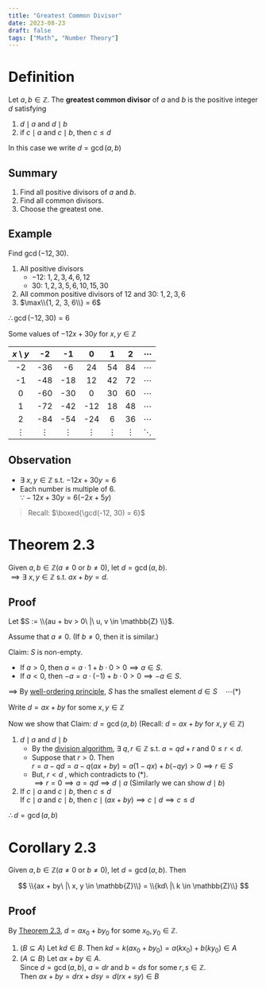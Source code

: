 ```yaml
---
title: "Greatest Common Divisor"
date: 2023-08-23
draft: false
tags: ["Math", "Number Theory"]
---
```


# Definition

Let $a, b \in \mathbb{Z}$. The **greatest common divisor** of $a$ and $b$ is the positive integer $d$ satisfying

1. $d \mid a$ and $d \mid b$
2. if $c \mid a$ and $c \mid b$, then $c \leq d$

In this case we write $d = \gcd(a, b)$

## Summary

1. Find all positive divisors of $a$ and $b$.
2. Find all common divisors.
3. Choose the greatest one.

## Example

Find $\gcd(-12, 30)$.

1. All positive divisors
   - $-12$: $1, 2, 3, 4, 6, 12$
   - $30$: $1, 2, 3, 5, 6, 10, 15, 30$
2. All common positive divisors of $12$ and $30$: $1, 2, 3, 6$
3. $\max\\{1, 2, 3, 6\\} = 6$

$\therefore \gcd(-12, 30) = 6$

Some values of $-12x + 30y$ for $x, y \in \mathbb{Z}$

|  $x$ \\ $y$ |     -2   |     -1   |      0   |      1   |      2   | $\cdots$ |
|:-----------:|:--------:|:--------:|:--------:|:--------:|:--------:|:--------:|
|      -2     |    -36   |     -6   |     24   |     54   |     84   | $\cdots$ |
|      -1     |    -48   |    -18   |     12   |     42   |     72   | $\cdots$ |
|       0     |    -60   |    -30   |      0   |     30   |     60   | $\cdots$ |
|       1     |    -72   |    -42   |    -12   |     18   |     48   | $\cdots$ |
|       2     |    -84   |    -54   |    -24   |      6   |     36   | $\cdots$ |
|   $\vdots$  | $\vdots$ | $\vdots$ | $\vdots$ | $\vdots$ | $\vdots$ | $\ddots$ |

## Observation

- $\exists\ x, y \in \mathbb{Z}$ s.t. $-12x + 30y = 6$
- Each number is multiple of $6$.   
  $\because -12x + 30y = 6(-2x + 5y)$

> Recall: $\boxed{\gcd(-12, 30) = 6}$

# Theorem 2.3

Given $a, b \in \mathbb{Z} (a \neq 0 \text{ or } b \neq 0)$, let $d = \gcd(a, b)$.   
$\implies \exists\ x, y \in \mathbb{Z}$ s.t. $ax + by = d$.

## Proof

Let $S := \\{au + bv > 0\ |\ u, v \in \mathbb{Z} \\}$.

Assume that $a \neq 0$. (If $b \neq 0$, then it is similar.)

Claim: $S$ is non-empty.

- If $a > 0$, then $a = a \cdot 1 + b \cdot 0 > 0 \implies a \in S$.
- If $a < 0$, then $-a = a \cdot (-1) + b \cdot 0 > 0 \implies -a \in S$.

$\implies$ By [well-ordering principle](/posts/number-theory/1/#well-ordering-principle), $S$ has the smallest element $d \in S \quad \cdots (\ast)$   

Write $d = ax + by$ for some $x, y \in \mathbb{Z}$

Now we show that Claim: $d = \gcd(a, b)$ (Recall: $d = ax + by$ for $x, y \in \mathbb{Z}$)

1. $d \mid a$ and $d \mid b$
   - By the [division algorithm](/posts/number-theory/2/), $\exists$ $q, r \in \mathbb{Z}$ s.t. $a = qd + r$ and $0 \leq r < d$.
   - Suppose that $r > 0$. Then   
    $r = a - qd  = a - q(ax + by) = a(1 - qx) + b(-qy) > 0 \implies r \in S$
   - But, $r < d$ , which contradicts to $(\ast)$.   
    $\implies r = 0 \implies a = qd \implies d \mid a$ (Similarly we can show $d \mid b$)
2. If $c \mid a$ and $c \mid b$, then $c \leq d$   
  If $c \mid a$ and $c \mid b$, then $c \mid (ax + by) \implies c \mid d \implies c \leq d$

$\therefore d = \gcd(a, b)$

# Corollary 2.3

Given $a, b \in \mathbb{Z} (a \neq 0 \text{ or } b \neq 0)$, let $d = \gcd(a, b)$. Then

$$
\\{ax + by\ |\ x, y \in \mathbb{Z}\\} = \\{kd\ |\ k \in \mathbb{Z}\\}
$$

## Proof

By [Theorem 2.3](/posts/number-theory/4/#theorem-23), $d = ax_0 + by_0$ for some $x_0, y_0 \in \mathbb{Z}$.

1. $(B \subseteq A)$ Let $kd \in B$. Then $kd = k(ax_0 + by_0) = a(kx_0) + b(ky_0) \in A$
2. $(A \subseteq B)$ Let $ax + by \in A$.   
  Since $d = \gcd(a, b)$, $a = dr$ and $b = ds$ for some $r, s \in \mathbb{Z}$.   
  Then $ax + by = drx + dsy = d(rx + sy) \in B$

